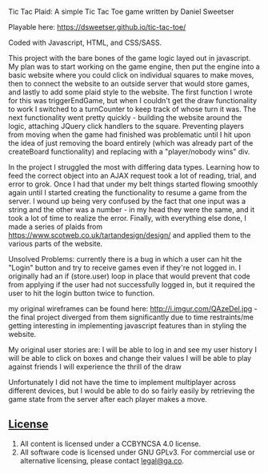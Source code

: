 Tic Tac Plaid: A simple Tic Tac Toe game written by Daniel Sweetser

Playable here: https://dsweetser.github.io/tic-tac-toe/

Coded with Javascript, HTML, and CSS/SASS.

This project with the bare bones of the game logic layed out in javascript.  My
plan was to start working on the game engine, then put the engine into a basic
website where you could click on individual squares to make moves, then to
connect the website to an outside server that would store games, and lastly to
add some plaid style to the website. The first function I wrote for this was
triggerEndGame, but when I couldn't get the draw functionality to work I
switched to a turnCounter to keep track of whose turn it was.  The next
functionality went pretty quickly - building the website around the logic,
attaching JQuery click handlers to the square.  Preventing players from moving
when the game had finished was problematic until I hit upon the idea of just
removing the board entirely (which was already part of the createBoard
functionality) and replacing with a "player/nobody wins" div.

In the project I struggled the most with differing data types.  Learning how
to feed the correct object into an AJAX request took a lot of reading, trial,
and error to grok.  Once I had that under my belt things started flowing
smoothly again until I started creating the functionality to resume a game from
the server.  I wound up being very confused by the fact that one input was a
string and the other was a number - in my head they were the same, and it took
a lot of time to realize the error.  Finally, with everything else done, I
made a series of plaids from https://www.scotweb.co.uk/tartandesign/design/ and
applied them to the various parts of the website.

Unsolved Problems: currently there is a bug in which a user can hit the "Login"
button and try to receive games even if they're not logged in.  I originally had
an if (store.user) loop in place that would prevent that code from applying if
the user had not successfully logged in, but it required the user to hit the
login button twice to function.

my original wireframes can be found here: http://i.imgur.com/QAzeDel.jpg - the
final project diverged from them significantly due to time restraints/me getting
interesting in implementing javascript features than in styling the website.

My original user stories are:
I will be able to log in and see my user history
I will be able to click on boxes and change their values
I will be able to play against friends
I will experience the thrill of the draw

Unfortunately I did not have the time to implement multiplayer across different
devices, but I would be able to do so fairly easily by retrieving the game state
from the server after each player makes a move.

## [License](LICENSE)

1.  All content is licensed under a CC­BY­NC­SA 4.0 license.
1.  All software code is licensed under GNU GPLv3. For commercial use or
    alternative licensing, please contact legal@ga.co.
